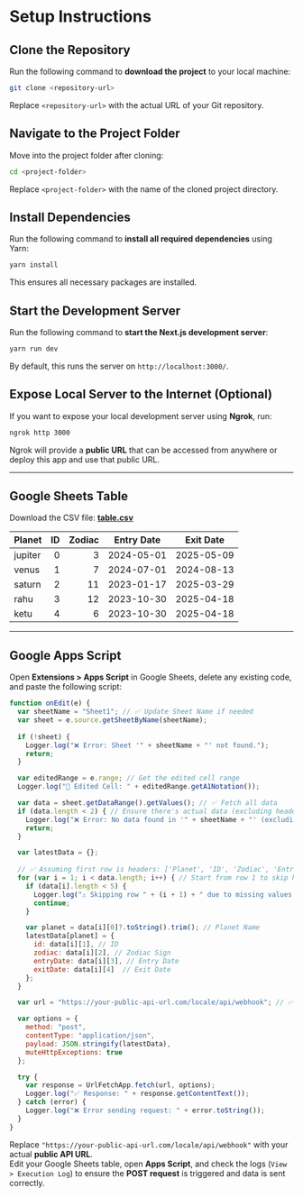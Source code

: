 # Setup Instructions

## Clone the Repository  
Run the following command to **download the project** to your local machine:  
```sh
git clone <repository-url>
```
Replace `<repository-url>` with the actual URL of your Git repository.  

## Navigate to the Project Folder  
Move into the project folder after cloning:  
```sh
cd <project-folder>
```
Replace `<project-folder>` with the name of the cloned project directory.  

## Install Dependencies  
Run the following command to **install all required dependencies** using Yarn:  
```sh
yarn install
```
This ensures all necessary packages are installed.  

## Start the Development Server  
Run the following command to **start the Next.js development server**:  
```sh
yarn run dev
```
By default, this runs the server on `http://localhost:3000/`.  

## Expose Local Server to the Internet (Optional)  
If you want to expose your local development server using **Ngrok**, run:  
```sh
ngrok http 3000
```
Ngrok will provide a **public URL** that can be accessed from anywhere or deploy this app and use that public URL.  

---

## Google Sheets Table  

Download the CSV file: **[table.csv](./table.csv)**  

| Planet  | ID  | Zodiac | Entry Date | Exit Date  |
|---------|----:|-------:|------------|------------|
| jupiter |  0  |   3   | 2024-05-01 | 2025-05-09 |
| venus   |  1  |   7   | 2024-07-01 | 2024-08-13 |
| saturn  |  2  |  11   | 2023-01-17 | 2025-03-29 |
| rahu    |  3  |  12   | 2023-10-30 | 2025-04-18 |
| ketu    |  4  |   6   | 2023-10-30 | 2025-04-18 |

---

## Google Apps Script  

Open **Extensions > Apps Script** in Google Sheets, delete any existing code, and paste the following script:  

```javascript
function onEdit(e) {
  var sheetName = "Sheet1"; // ✅ Update Sheet Name if needed
  var sheet = e.source.getSheetByName(sheetName);
  
  if (!sheet) {
    Logger.log("❌ Error: Sheet '" + sheetName + "' not found.");
    return;
  }

  var editedRange = e.range; // Get the edited cell range
  Logger.log("📌 Edited Cell: " + editedRange.getA1Notation());

  var data = sheet.getDataRange().getValues(); // ✅ Fetch all data
  if (data.length < 2) { // Ensure there's actual data (excluding headers)
    Logger.log("❌ Error: No data found in '" + sheetName + "' (excluding headers).");
    return;
  }

  var latestData = {};
  
  // ✅ Assuming first row is headers: ['Planet', 'ID', 'Zodiac', 'EntryDate', 'ExitDate']
  for (var i = 1; i < data.length; i++) { // Start from row 1 to skip headers
    if (data[i].length < 5) {
      Logger.log("⚠️ Skipping row " + (i + 1) + " due to missing values.");
      continue;
    }

    var planet = data[i][0]?.toString().trim(); // Planet Name
    latestData[planet] = {
      id: data[i][1], // ID
      zodiac: data[i][2], // Zodiac Sign
      entryDate: data[i][3], // Entry Date
      exitDate: data[i][4]  // Exit Date
    };
  }

  var url = "https://your-public-api-url.com/locale/api/webhook"; // ✅ Replace with your actual public API URL

  var options = {
    method: "post",
    contentType: "application/json",
    payload: JSON.stringify(latestData),
    muteHttpExceptions: true
  };

  try {
    var response = UrlFetchApp.fetch(url, options);
    Logger.log("✅ Response: " + response.getContentText());
  } catch (error) {
    Logger.log("❌ Error sending request: " + error.toString());
  }
}
```

Replace `"https://your-public-api-url.com/locale/api/webhook"` with your actual **public API URL**.  
Edit your Google Sheets table, open **Apps Script**, and check the logs (`View > Execution Log`) to ensure the **POST request** is triggered and data is sent correctly.

